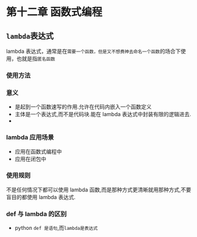 # 第十二章 函数式编程

## `lambda`表达式

lambda 表达式，通常是在`需要一个函数，但是又不想费神去命名一个函数`的场合下使用，也就是指`匿名函数`

### 使用方法

### 意义

- 是起到一个函数速写的作用.允许在代码内嵌入一个函数定义
- 主体是一个表达式,而不是代码块.能在 lambda 表达式中封装有限的逻辑进去.
-

### lambda 应用场景

- 应用在函数式编程中
- 应用在闭包中

### 使用规则

不是任何情况下都可以使用 lambda 函数,而是那种方式更清晰就用那种方式,不要盲目的都使用 lambda 表达式.

### def 与 lambda 的区别

- python `def 是语句`,而`lambda是表达式`
